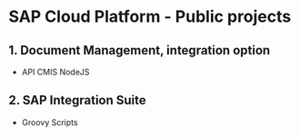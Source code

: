 # SAP Cloud Platform - Public projects

## 1. Document Management, integration option
- API CMIS NodeJS

## 2. SAP Integration Suite
- Groovy Scripts
